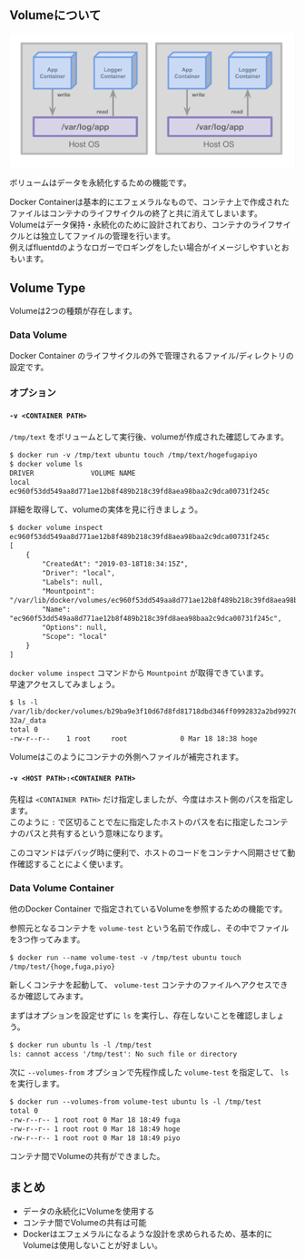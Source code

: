 ## Volumeについて
![volume](imgs/volume.png)

ボリュームはデータを永続化するための機能です。

Docker Containerは基本的にエフェメラルなもので、コンテナ上で作成されたファイルはコンテナのライフサイクルの終了と共に消えてしまいます。  
Volumeはデータ保持・永続化のために設計されており、コンテナのライフサイクルとは独立してファイルの管理を行います。  
例えばfluentdのようなロガーでロギングをしたい場合がイメージしやすいとおもいます。  

## Volume Type
Volumeは2つの種類が存在します。

### Data Volume
Docker Container のライフサイクルの外で管理されるファイル/ディレクトリの設定です。

### オプション
#### `-v <CONTAINER PATH>`

`/tmp/text` をボリュームとして実行後、volumeが作成された確認してみます。
```
$ docker run -v /tmp/text ubuntu touch /tmp/text/hogefugapiyo
$ docker volume ls
DRIVER              VOLUME NAME
local               ec960f53dd549aa8d771ae12b8f489b218c39fd8aea98baa2c9dca00731f245c
```

詳細を取得して、volumeの実体を見に行きましょう。  
```
$ docker volume inspect ec960f53dd549aa8d771ae12b8f489b218c39fd8aea98baa2c9dca00731f245c
[
    {
        "CreatedAt": "2019-03-18T18:34:15Z",
        "Driver": "local",
        "Labels": null,
        "Mountpoint": "/var/lib/docker/volumes/ec960f53dd549aa8d771ae12b8f489b218c39fd8aea98baa2c9dca00731f245c/_data",
        "Name": "ec960f53dd549aa8d771ae12b8f489b218c39fd8aea98baa2c9dca00731f245c",
        "Options": null,
        "Scope": "local"
    }
]
```

`docker volume inspect` コマンドから `Mountpoint` が取得できています。  
早速アクセスしてみましょう。

```
$ ls -l /var/lib/docker/volumes/b29ba9e3f10d67d8fd81718dbd346ff0992832a2bd9927087a6c8c0fe8f29
32a/_data
total 0
-rw-r--r--    1 root     root             0 Mar 18 18:38 hoge
```

Volumeはこのようにコンテナの外側へファイルが補完されます。


#### `-v <HOST PATH>:<CONTAINER PATH>`
先程は `<CONTAINER PATH>` だけ指定しましたが、今度はホスト側のパスを指定します。  
このように `:` で区切ることで左に指定したホストのパスを右に指定したコンテナのパスと共有するという意味になります。

このコマンドはデバッグ時に便利で、ホストのコードをコンテナへ同期させて動作確認することによく使います。

### Data Volume Container
他のDocker Container で指定されているVolumeを参照するための機能です。

参照元となるコンテナを `volume-test` という名前で作成し、その中でファイルを3つ作ってみます。
```
$ docker run --name volume-test -v /tmp/test ubuntu touch /tmp/test/{hoge,fuga,piyo}
```

新しくコンテナを起動して、 `volume-test` コンテナのファイルへアクセスできるか確認してみます。

まずはオプションを設定せずに `ls` を実行し、存在しないことを確認しましょう。
```
$ docker run ubuntu ls -l /tmp/test
ls: cannot access '/tmp/test': No such file or directory
```

次に `--volumes-from` オプションで先程作成した `volume-test` を指定して、 `ls` を実行します。
```
$ docker run --volumes-from volume-test ubuntu ls -l /tmp/test
total 0
-rw-r--r-- 1 root root 0 Mar 18 18:49 fuga
-rw-r--r-- 1 root root 0 Mar 18 18:49 hoge
-rw-r--r-- 1 root root 0 Mar 18 18:49 piyo
```

コンテナ間でVolumeの共有ができました。
    
## まとめ
- データの永続化にVolumeを使用する
- コンテナ間でVolumeの共有は可能
- Dockerはエフェメラルになるような設計を求められるため、基本的にVolumeは使用しないことが好ましい。
